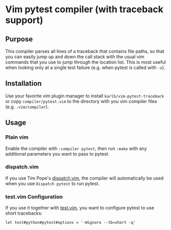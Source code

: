 # Vim pytest compiler (with traceback support)

## Purpose
This compiler parses all lines of a traceback that contains file paths, so that you can easily
jump up and down the call stack with the usual vim commands that you use to jump through the location list. This is most
useful when looking only at a single test failure (e.g. when pytest is
called with `-x`).

## Installation

Use your favorite vim plugin manager to install `karlb/vim-pytest-traceback` or copy `compiler/pytest.vim` to the directory with you vim compiler files (e.g. `.vim/compiler`).

## Usage

### Plain vim

Enable the compiler with `:compiler pytest`, then run `:make` with any additional parameters you want to pass to pytest.

### dispatch.vim

If you use Tim Pope's [dispatch.vim](https://github.com/tpope/vim-dispatch), the compiler will automatically be used when you use `Dispatch pytest` to run pytest.

### test.vim Configuration
If you use it together with [test.vim](https://github.com/janko/vim-test), you want to
configure pytest to use short tracebacks:
```vim
let test#python#pytest#options = '-Wignore --tb=short -q'
```
